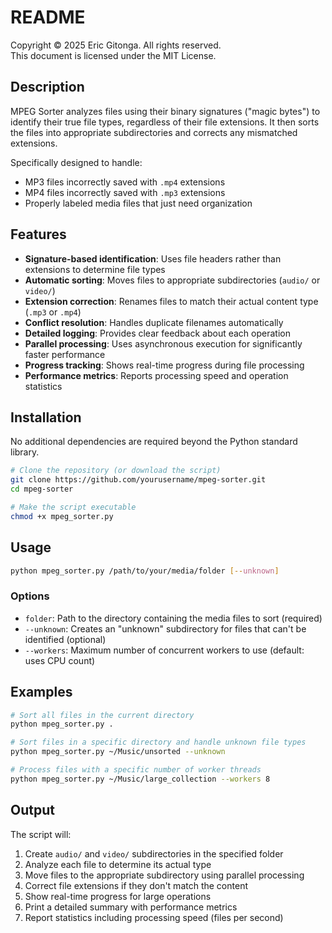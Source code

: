 # README

Copyright © 2025 Eric Gitonga. All rights reserved.  
This document is licensed under the MIT License.

## Description

MPEG Sorter analyzes files using their binary signatures ("magic bytes") to identify their true file types, regardless of their file extensions. It then sorts the files into appropriate subdirectories and corrects any mismatched extensions.

Specifically designed to handle:
- MP3 files incorrectly saved with `.mp4` extensions
- MP4 files incorrectly saved with `.mp3` extensions
- Properly labeled media files that just need organization

## Features

- **Signature-based identification**: Uses file headers rather than extensions to determine file types
- **Automatic sorting**: Moves files to appropriate subdirectories (`audio/` or `video/`)
- **Extension correction**: Renames files to match their actual content type (`.mp3` or `.mp4`)
- **Conflict resolution**: Handles duplicate filenames automatically
- **Detailed logging**: Provides clear feedback about each operation
- **Parallel processing**: Uses asynchronous execution for significantly faster performance
- **Progress tracking**: Shows real-time progress during file processing
- **Performance metrics**: Reports processing speed and operation statistics

## Installation

No additional dependencies are required beyond the Python standard library.

```bash
# Clone the repository (or download the script)
git clone https://github.com/yourusername/mpeg-sorter.git
cd mpeg-sorter

# Make the script executable
chmod +x mpeg_sorter.py
```

## Usage

```bash
python mpeg_sorter.py /path/to/your/media/folder [--unknown]
```

### Options

- `folder`: Path to the directory containing the media files to sort (required)
- `--unknown`: Creates an "unknown" subdirectory for files that can't be identified (optional)
- `--workers`: Maximum number of concurrent workers to use (default: uses CPU count)

## Examples

```bash
# Sort all files in the current directory
python mpeg_sorter.py .

# Sort files in a specific directory and handle unknown file types
python mpeg_sorter.py ~/Music/unsorted --unknown

# Process files with a specific number of worker threads
python mpeg_sorter.py ~/Music/large_collection --workers 8
```

## Output

The script will:
1. Create `audio/` and `video/` subdirectories in the specified folder
2. Analyze each file to determine its actual type
3. Move files to the appropriate subdirectory using parallel processing
4. Correct file extensions if they don't match the content
5. Show real-time progress for large operations
6. Print a detailed summary with performance metrics
7. Report statistics including processing speed (files per second)

